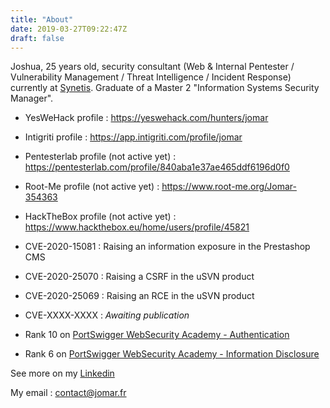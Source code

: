 ```yaml
---
title: "About"
date: 2019-03-27T09:22:47Z
draft: false
---
```


Joshua, 25 years old, security consultant (Web & Internal Pentester / Vulnerability Management / Threat Intelligence / Incident Response) currently at [Synetis](https://www.synetis.com/). Graduate of a Master 2 "Information Systems Security Manager".

- YesWeHack profile : https://yeswehack.com/hunters/jomar
- Intigriti profile : https://app.intigriti.com/profile/jomar
- Pentesterlab profile (not active yet) : https://pentesterlab.com/profile/840aba1e37ae465ddf6196d0f0
- Root-Me profile (not active yet) : https://www.root-me.org/Jomar-354363
- HackTheBox profile (not active yet) : https://www.hackthebox.eu/home/users/profile/45821

- CVE-2020-15081 : Raising an information exposure in the Prestashop CMS
- CVE-2020-25070 : Raising a CSRF in the uSVN product
- CVE-2020-25069 : Raising an RCE in the uSVN product
- CVE-XXXX-XXXX : _Awaiting publication_

- Rank 10 on [PortSwigger WebSecurity Academy - Authentication](https://portswigger.net/web-security/hall-of-fame/authentication)
- Rank 6 on [PortSwigger WebSecurity Academy - Information Disclosure](https://portswigger.net/web-security/hall-of-fame/information-disclosure)

See more on my [Linkedin](https://www.linkedin.com/in/joshua-martinelle-a34911133/)

My email : contact@jomar.fr